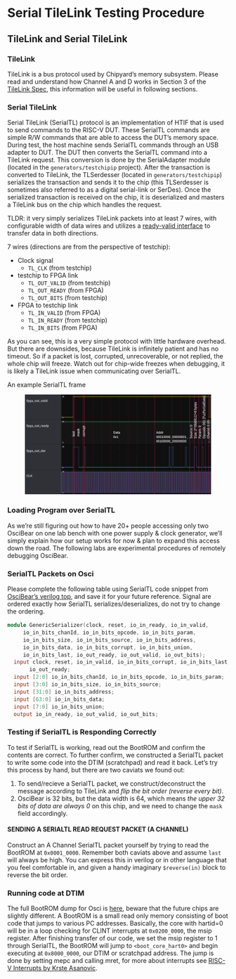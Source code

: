 # Serial TileLink Testing Procedure

## TileLink and Serial TileLink <a href="#1-tilelink-and-serial-tilelink" id="1-tilelink-and-serial-tilelink"></a>

### TileLink <a href="#11-tilelink" id="11-tilelink"></a>

TileLink is a bus protocol used by Chipyard’s memory subsystem. Please read and understand how Channel A and D works in Section 3 of the [TileLink Spec](https://starfivetech.com/uploads/tilelink\_spec\_1.8.1.pdf), this information will be useful in following sections.

### Serial TileLink <a href="#12-serial-tilelink" id="12-serial-tilelink"></a>

Serial TileLink (SerialTL) protocol is an implementation of HTIF that is used to send commands to the RISC-V DUT. These SerialTL commands are simple R/W commands that are able to access the DUT’s memory space. During test, the host machine sends SerialTL commands through an USB adapter to DUT. The DUT then converts the SerialTL command into a TileLink request. This conversion is done by the SerialAdapter module (located in the `generators/testchipip` project). After the transaction is converted to TileLink, the TLSerdesser (located in `generators/testchipip`) serializes the transaction and sends it to the chip (this TLSerdesser is sometimes also referred to as a digital serial-link or SerDes). Once the serialized transaction is received on the chip, it is deserialized and masters a TileLink bus on the chip which handles the request.

TLDR: it very simply serializes TileLink packets into at least 7 wires, with configurable width of data wires and utilizes a [ready-valid interface](https://inst.eecs.berkeley.edu/\~cs150/Documents/Interfaces.pdf) to transfer data in both directions.

7 wires (directions are from the perspective of testchip):

* Clock signal
  * `TL_CLK` (from testchip)
* testchip to FPGA link
  * `TL_OUT_VALID` (from testchip)
  * `TL_OUT_READY` (from FPGA)
  * `TL_OUT_BITS` (from testchip)
* FPGA to testchip link
  * `TL_IN_VALID` (from FPGA)
  * `TL_IN_READY` (from testchip)
  * `TL_IN_BITS` (from FPGA)

As you can see, this is a very simple protocol with little hardware overhead. But there are downsides, because TileLink is infinitely patient and has no timeout. So if a packet is lost, corrupted, unrecoverable, or not replied, the whole chip will freeze. Watch out for chip-wide freezes when debugging, it is likely a TileLink issue when communicating over SerialTL.



An example SerialTL frame

<figure><img src="../.gitbook/assets/image (3).png" alt=""><figcaption></figcaption></figure>



### Loading Program over SerialTL <a href="#2-loading-program-over-serialtl" id="2-loading-program-over-serialtl"></a>

As we’re still figuring out how to have 20+ people accessing only two OsciBear on one lab bench with one power supply & clock generator, we’ll simply explain how our setup works for now & plan to expand this access down the road. The following labs are experimental procedures of remotely debugging OsciBear.



### SerialTL Packets on Osci <a href="#21-serialtl-packets-on-osci" id="21-serialtl-packets-on-osci"></a>

Please complete the following table using SerialTL code snippet from [OsciBear’s verilog top](https://github.com/ucberkeley-ee290c/fa22/blob/main/oscibear/sp21/chipyard.TestHarness.EE290CBLEConfig.top.v), and save it for your future reference. Signal are ordered exactly how SerialTL serializes/deserializes, do not try to change the ordering.



```verilog
module GenericSerializer(clock, reset, io_in_ready, io_in_valid,
     io_in_bits_chanId, io_in_bits_opcode, io_in_bits_param,
     io_in_bits_size, io_in_bits_source, io_in_bits_address,
     io_in_bits_data, io_in_bits_corrupt, io_in_bits_union,
     io_in_bits_last, io_out_ready, io_out_valid, io_out_bits);
  input clock, reset, io_in_valid, io_in_bits_corrupt, io_in_bits_last,
       io_out_ready;
  input [2:0] io_in_bits_chanId, io_in_bits_opcode, io_in_bits_param;
  input [3:0] io_in_bits_size, io_in_bits_source;
  input [31:0] io_in_bits_address;
  input [63:0] io_in_bits_data;
  input [7:0] io_in_bits_union;
  output io_in_ready, io_out_valid, io_out_bits;
```





### Testing if SerialTL is Responding Correctly <a href="#22-testing-if-serialtl-is-responding-correctly" id="22-testing-if-serialtl-is-responding-correctly"></a>

To test if SerialTL is working, read out the BootROM and confirm the contents are correct. To further confirm, we constructed a SerialTL packet to write some code into the DTIM (scratchpad) and read it back. Let’s try this process by hand, but there are two caviats we found out:

1. To send/recieve a SerialTL packet, we construct/deconstruct the message according to TileLink and _flip the bit order (reverse every bit)_.
2. OsciBear is 32 bits, but the data width is 64, which means _the upper 32 bits of data are always 0_ on this chip, and we need to change the `mask` field accordingly.



#### **SENDING A SERIALTL READ REQUEST PACKET (A CHANNEL)**

Construct an A Channel SerialTL packet yourself by trying to read the BootROM at `0x0001_0000`. Remember both caviats above and assume `last` will always be high. You can express this in verilog or in other language that you feel comfortable in, and given a handy imaginary `$reverse(in)` block to reverse the bit order.



### Running code at DTIM <a href="#22-running-code-at-dtim" id="22-running-code-at-dtim"></a>

The full BootROM dump for Osci is [here](https://github.com/ucberkeley-ee290c/chipyard-osci-sky130/blob/master/generators/chipyard/src/main/scala/ee290c/bootrom/bootrom.rv32.dump), beware that the future chips are slightly different. A BootROM is a small read only memory consisting of boot code that jumps to various PC addresses. Basically, the core with hartid=0 will be in a loop checking for CLINT interrupts at `0x0200_0000`, the msip register. After finishing transfer of our code, we set the msip register to 1 through SerialTL, the BootROM will jump to `<boot_core_hart0>` and begin executing at `0x8000_0000`, our DTIM or scratchpad address. The jump is done by setting mepc and calling mret, for more about interrupts see [RISC-V Interrupts by Krste Asanovic](https://riscv.org/wp-content/uploads/2016/07/Tue0900\_RISCV-20160712-Interrupts.pdf).




